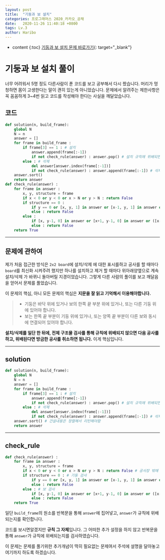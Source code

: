 ```yaml
---
layout: post
title:  "기둥과 보 설치"
categories: 프로그래머스 2020_카카오_공채
date:   2020-11-26 11:40:18 +0800
tags: Lv.3
author: Haribo
---
```

* content
{:toc}
[기둥과 보 설치 문제 바로가기](https://programmers.co.kr/learn/courses/30/lessons/60061){: target="_blank"}

# 기둥과 보 설치 풀이
너무 어려워서 5명 정도 다른사람이 푼 코드를 보고 공부해서 다시 짰습니다. 머리가 멍청하면 몸이 고생한다는 말이 괜히 있는게 아니었습니다. 문제에서 알려주는 제한사항은 꼭 꼼꼼하게 3~4번 읽고 코드를 작성해야 한다는 사실을 깨달았습니다.
## 코드

```python
def solution(n, build_frame):
    global N
    N = n
    answer = []
    for frame in build_frame :
        if frame[3] == 1 : # 설치
            answer.append(frame[:-1])
            if not check_rule(answer) : answer.pop() # 설치 규칙에 위배되면 넣은거 pop
        else : # 삭제
            del answer[answer.index(frame[:-1])]
            if not check_rule(answer) : answer.append(frame[:-1]) # 삭제 규칙에 위배되면 다시 삽입
    answer.sort()
    return answer
def check_rule(answer) :
    for frame in answer :
        x, y, structure = frame
        if x < 0 or y < 0 or x > N or y > N : return False
        if structure == 0 :
            if y == 0 or [x, y, 1] in answer or [x-1, y, 1] in answer or [x, y-1, 0] in answer : continue
            else : return False
        else :
            if [x, y-1, 0] in answer or [x+1, y-1, 0] in answer or ([x-1, y, 1] in answer and [x+1, y, 1] in answer) : continue
            else : return False
    return True
```

****





## 문제에 관하여

제가 처음 접근한 방식은 `2x2 board`에 설치/삭제 에 대한 표시를하고 공사를 할 때마다 `board`를 최신화 시켜주려 했지만 하나를 설치하고 제거 할 때마다 위아래양옆으로 계속 설치/삭제 가 바뀌니 돌아버릴 지경이었습니다. 그렇게 다른 사람의 풀이를 보고 깨달음을 얻어서 문제를 풀었습니다.  

이 문제의 핵심, 아니 모든 문제의 핵심은 **지문을 잘 읽고 기억해서 이용해야합니다.**

> - 기둥은 바닥 위에 있거나 보의 한쪽 끝 부분 위에 있거나, 또는 다른 기둥 위에 있어야 합니다.
> - 보는 한쪽 끝 부분이 기둥 위에 있거나, 또는 양쪽 끝 부분이 다른 보와 동시에 연결되어 있어야 합니다.

**설치/삭제를 일단 한 뒤에, 전체 구조물 검사를 통해 규칙에 위배되지 않으면 다음 공사를 하고, 위배된다면 방금한 공사를 취소하면 됩니다.** 이게 핵심입니다.

****

## solution

```python
def solution(n, build_frame):
    global N
    N = n
    answer = []
    for frame in build_frame :
        if frame[3] == 1 : # 설치
            answer.append(frame[:-1])
            if not check_rule(answer) : answer.pop() # 설치 규칙에 위배되면 넣은거 pop
        else : # 삭제
            del answer[answer.index(frame[:-1])]
            if not check_rule(answer) : answer.append(frame[:-1]) # 삭제 규칙에 위배되면 다시 삽입
    answer.sort() # 건설내용은 정렬해서 리턴해야함
    return answer
```

****

## check_rule

```python
def check_rule(answer) :
    for frame in answer :
        x, y, structure = frame
        if x < 0 or y < 0 or x > N or y > N : return False # 공사장 밖에 건설하는 경우 False
        if structure == 0 : # 기둥 검사
            if y == 0 or [x, y, 1] in answer or [x-1, y, 1] in answer or [x, y-1, 0] in answer : continue
            else : return False
        else : # 보 검사
            if [x, y-1, 0] in answer or [x+1, y-1, 0] in answer or ([x-1, y, 1] in answer and [x+1, y, 1] in answer) : continue
            else : return False
    return True
```

일단 `build_frame`의 원소를 반복문을 통해 `answer`에 집어넣고, `answer`가 규칙에 위배되는지를 확인합니다.  

코드를 보시면알겠지만 **규칙 그 자체**입니다. 그 어떠한 추가 설정을 하지 않고 반복문을 통해 `answer`가 규칙에 위배되는지를 검사하였습니다.

이 문제는 문제를 풀기위한 추가개념이 딱히 필요없는 문제여서 주석에 설명을 달아놓고 여기까지 하도록 하겠습니다.
